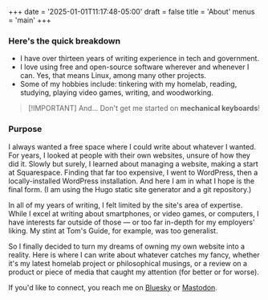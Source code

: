 +++
date = '2025-01-01T11:17:48-05:00'
draft = false
title = 'About'
menus = 'main'
+++

### Here's the quick breakdown

* I have over thirteen years of writing experience in tech and government.
* I love using free and open-source software wherever and whenever I can. Yes, that means Linux, among many other projects.
* Some of my hobbies include: tinkering with my homelab, reading, studying, playing video games, writing, and woodworking.

> [!IMPORTANT] And...
> Don't get me started on **mechanical keyboards**!

### Purpose

I always wanted a free space where I could write about whatever I wanted. For years, I looked at people with their own websites, unsure of how they did it. Slowly but surely, I learned about managing a website, making a start at Squarespace. Finding that far too expensive, I went to WordPress, then a locally-installed WordPress installation. And here I am in what I hope is the final form. (I am using the Hugo static site generator and a git repository.)

In all of my years of writing, I felt limited by the site's area of expertise. While I excel at writing about smartphones, or video games, or computers, I have interests far outside of those — or too far in-depth for my employers' liking. My stint at Tom's Guide, for example, was too generalist.

So I finally decided to turn my dreams of owning my own website into a reality. Here is where I can write about whatever catches my fancy, whether it's my latest homelab project or philosophical musings, or a review on a product or piece of media that caught my attention (for better or for worse).

If you'd like to connect, you reach me on [Bluesky](https://bsky.app/profile/jccpalmer.bsky.social) or [Mastodon](https://toot.community/@jccpalmer).
